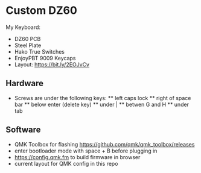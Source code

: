 # Custom DZ60

My Keyboard:

* DZ60 PCB
* Steel Plate
* Hako True Switches
* EnjoyPBT 9009 Keycaps
* Layout: https://bit.ly/2EOJvCv

## Hardware

* Screws are under the following keys: 
** left caps lock
** right of space bar
** below enter (delete key)
** under \|
** betwen G and H
** under tab

## Software

* QMK Toolbox for flashing https://github.com/qmk/qmk_toolbox/releases
* enter bootloader mode with space + B before plugging in
* https://config.qmk.fm to build firmware in browser
* current layout for QMK config in this repo
